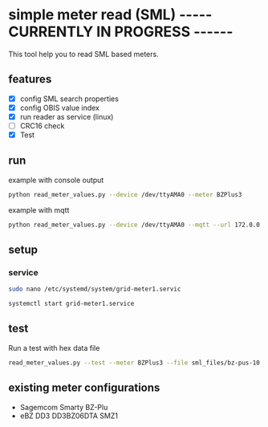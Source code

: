 # simple meter read (SML)  ----- CURRENTLY IN PROGRESS ------


This tool help you to read SML based meters.


## features

- [x] config SML search properties
- [x] config OBIS value index
- [x] run reader as service (linux)
- [ ] CRC16 check
- [x] Test 

## run 

example with console output
```sh
python read_meter_values.py --device /dev/ttyAMA0 --meter BZPlus3
```
example with mqtt 
```sh
python read_meter_values.py --device /dev/ttyAMA0 --mqtt --url 172.0.0.1 --topic meter/grid/meter1/ --meter BZPlus3
```


## setup
### service

```sh
sudo nano /etc/systemd/system/grid-meter1.servic
```
```sh
systemctl start grid-meter1.service
```

## test
Run a test with hex data file
```sh
read_meter_values.py --test --meter BZPlus3 --file sml_files/bz-pus-10.hex -l DEBUG 
```


## existing meter configurations
- Sagemcom Smarty BZ-Plu
- eBZ DD3 DD3BZ06DTA SMZ1
